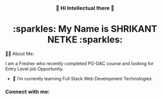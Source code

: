 <h3 align="center">👋 Hi Intellectual there 👋</h3>

<h1 align="center">:sparkles: My Name is SHRIKANT NETKE :sparkles: </h1>

🙋‍♂️ About Me: 

I am a Fresher who recently completed PG-DAC course and looking for Entry Level job Opportunity.

- 🌱 I’m currently learning Full Stack Web Development Technologies.

### Connect with me:

<p align="center">


<!--
**ShrikantNetke/ShrikantNetke** is a ✨ _special_ ✨ repository because its `README.md` (this file) appears on your GitHub profile.

Here are some ideas to get you started:

- 🔭 I’m currently working on ...
- 🌱 I’m currently learning ...
- 👯 I’m looking to collaborate on ...
- 🤔 I’m looking for help with ...
- 💬 Ask me about ...
- 📫 How to reach me: ...
- 😄 Pronouns: ...
- ⚡ Fun fact: ...
-->
